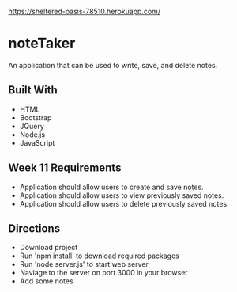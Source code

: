 https://sheltered-oasis-78510.herokuapp.com/

# noteTaker
 An application that can be used to write, save, and delete notes.

## Built With

* HTML
* Bootstrap
* JQuery
* Node.js
* JavaScript


## Week 11 Requirements

* Application should allow users to create and save notes.
* Application should allow users to view previously saved notes.
* Application should allow users to delete previously saved notes.


## Directions

* Download project
* Run 'npm install' to download required packages
* Run 'node server.js' to start web server
* Naviage to the server on port 3000 in your browser
* Add some notes
